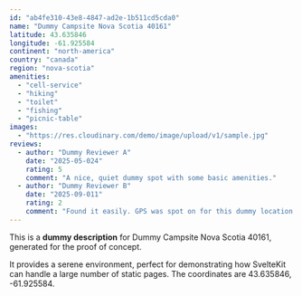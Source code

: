 ```yaml
---
id: "ab4fe310-43e8-4847-ad2e-1b511cd5cda0"
name: "Dummy Campsite Nova Scotia 40161"
latitude: 43.635846
longitude: -61.925584
continent: "north-america"
country: "canada"
region: "nova-scotia"
amenities:
  - "cell-service"
  - "hiking"
  - "toilet"
  - "fishing"
  - "picnic-table"
images:
  - "https://res.cloudinary.com/demo/image/upload/v1/sample.jpg"
reviews:
  - author: "Dummy Reviewer A"
    date: "2025-05-024"
    rating: 5
    comment: "A nice, quiet dummy spot with some basic amenities."
  - author: "Dummy Reviewer B"
    date: "2025-09-011"
    rating: 2
    comment: "Found it easily. GPS was spot on for this dummy location."
---
```


This is a **dummy description** for Dummy Campsite Nova Scotia 40161, generated for the proof of concept.

It provides a serene environment, perfect for demonstrating how SvelteKit can handle a large number of static pages. The coordinates are 43.635846, -61.925584.
